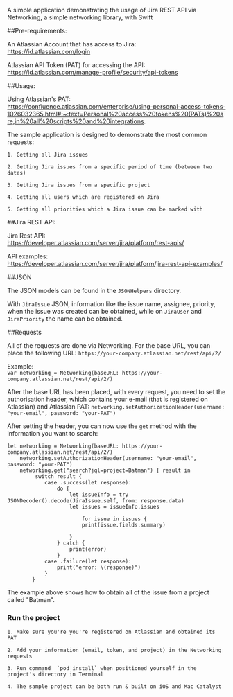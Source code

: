 A simple application demonstrating the usage of Jira REST API via Networking, a simple networking library, with Swift

##Pre-requirements:

An Atlassian Account that has access to Jira:\
https://id.atlassian.com/login

Atlassian API Token (PAT) for accessing the API:\
https://id.atlassian.com/manage-profile/security/api-tokens

##Usage:

Using Atlassian's PAT:\
https://confluence.atlassian.com/enterprise/using-personal-access-tokens-1026032365.html#:~:text=Personal%20access%20tokens%20(PATs)%20are,in%20all%20scripts%20and%20integrations.

The sample application is designed to demonstrate the most common requests:

    1. Getting all Jira issues

    2. Getting Jira issues from a specific period of time (between two dates)

    3. Getting Jira issues from a specific project

    4. Getting all users which are registered on Jira
    
    5. Getting all priorities which a Jira issue can be marked with 

##Jira REST API:

Jira Rest API:\
https://developer.atlassian.com/server/jira/platform/rest-apis/

API examples:\
https://developer.atlassian.com/server/jira/platform/jira-rest-api-examples/

##JSON

The JSON models can be found in the `JSONHelpers` directory.

With `JiraIssue` JSON, information like the issue name, assignee, priority, when the issue was created can be obtained, while on `JiraUser` and `JiraPriority` the name can be obtained.


##Requests

All of the requests are done via Networking.
For the base URL, you can place the following URL: `https://your-company.atlassian.net/rest/api/2/`

Example:\
`var networking = Networking(baseURL: https://your-company.atlassian.net/rest/api/2/)`

After the base URL has been placed, with every request, you need to set the authorisation header, which contains your e-mail (that is registered on Atlassian) and Atlassian PAT:
`networking.setAuthorizationHeader(username: "your-email", password: "your-PAT")`

After setting the header, you can now use the `get` method with the information you want to search:

```
let networking = Networking(baseURL: https://your-company.atlassian.net/rest/api/2/)
    networking.setAuthorizationHeader(username: "your-email", password: "your-PAT")
    networking.get("search?jql=project=Batman") { result in
         switch result {
            case .success(let response):
                do {
                    let issueInfo = try JSONDecoder().decode(JiraIssue.self, from: response.data)
                    let issues = issueInfo.issues
                    
                        for issue in issues {
                        print(issue.fields.summary)
                        
                    }
                } catch {
                    print(error)
                }
            case .failure(let response):
                print("error: \(response)")
            }
        }
```
The example above shows how to obtain all of the issue from a project called "Batman".

### Run the project 

    1. Make sure you're you're registered on Atlassian and obtained its PAT

    2. Add your information (email, token, and project) in the Networking requests

    3. Run command  `pod install` when positioned yourself in the project's directory in Terminal
    
    4. The sample project can be both run & built on iOS and Mac Catalyst 
